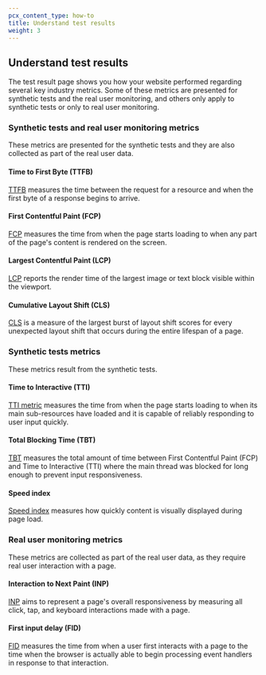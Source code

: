 ```yaml
---
pcx_content_type: how-to
title: Understand test results
weight: 3
---
```


## Understand test results

The test result page shows you how your website performed regarding several key industry metrics. Some of these metrics are presented for synthetic tests and the real user monitoring, and others only apply to synthetic tests or only to real user monitoring.

### Synthetic tests and real user monitoring metrics

These metrics are presented for the synthetic tests and they are also collected as part of the real user data.

#### Time to First Byte (TTFB)

[TTFB](https://web.dev/ttfb/) measures the time between the request for a resource and when the first byte of a response begins to arrive.

#### First Contentful Paint (FCP)

[FCP](https://web.dev/first-contentful-paint/) measures the time from when the page starts loading to when any part of the page's content is rendered on the screen.

#### Largest Contentful Paint (LCP)

[LCP](https://web.dev/lcp/) reports the render time of the largest image or text block visible within the viewport.

#### Cumulative Layout Shift (CLS)

[CLS](https://web.dev/cls/) is a measure of the largest burst of layout shift scores for every unexpected layout shift that occurs during the entire lifespan of a page.

### Synthetic tests metrics

These metrics result from the synthetic tests. 

#### Time to Interactive (TTI)

[TTI metric](https://web.dev/tti/) measures the time from when the page starts loading to when its main sub-resources have loaded and it is capable of reliably responding to user input quickly.

#### Total Blocking Time (TBT)

[TBT](https://web.dev/tbt/) measures the total amount of time between First Contentful Paint (FCP) and Time to Interactive (TTI) where the main thread was blocked for long enough to prevent input responsiveness.

#### Speed index

[Speed index](https://web.dev/speed-index/) measures how quickly content is visually displayed during page load.

### Real user monitoring metrics

These metrics are collected as part of the real user data, as they require real user interaction with a page.

#### Interaction to Next Paint (INP)

[INP](https://web.dev/inp/) aims to represent a page's overall responsiveness by measuring all click, tap, and keyboard interactions made with a page.

#### First input delay (FID)

[FID](https://web.dev/fid/) measures the time from when a user first interacts with a page to the time when the browser is actually able to begin processing event handlers in response to that interaction.
